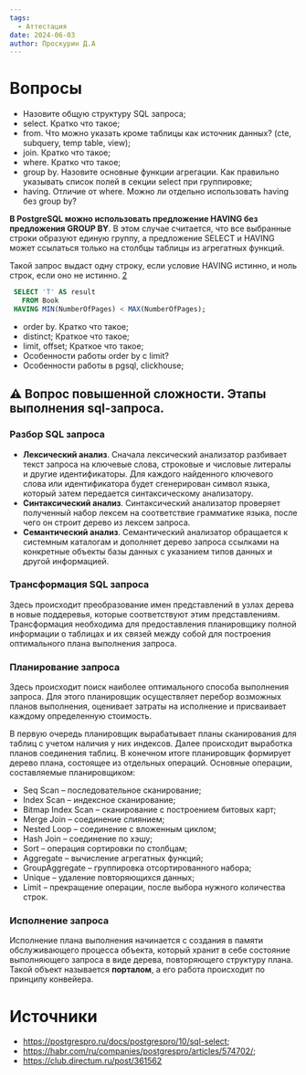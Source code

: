```yaml
---
tags:
  - Аттестация
date: 2024-06-03
author: Проскурин Д.А
---
```

# Вопросы

- Назовите общую структуру SQL запроса;
- select.  Кратко что такое;
- from. Что можно указать кроме таблицы как источник данных? (cte, subquery, temp table, view);
- join. Кратко что такое;
- where. Кратко что такое;
- group by. Назовите основные функции агрегации. Как правильно указывать список полей в секции select при группировке;
- having. Отличие от where. Можно ли отдельно использовать having без group by?

**В PostgreSQL можно использовать предложение HAVING без предложения GROUP BY**. В этом случае считается, что все выбранные строки образуют единую группу, а предложение SELECT и HAVING может ссылаться только на столбцы таблицы из агрегатных функций. 

Такой запрос выдаст одну строку, если условие HAVING истинно, и ноль строк, если оно не истинно. [2](https://tr-page.yandex.ru/translate?lang=en-ru&url=https%3A%2F%2Fstackoverflow.com%2Fquestions%2F5496786%2Fhaving-clause-in-postgresql)
```sql
 SELECT 'T' AS result
   FROM Book
 HAVING MIN(NumberOfPages) < MAX(NumberOfPages);
```
- order by. Кратко что такое;
- distinct; Краткое что такое;
- limit, offset; Краткое что такое;
- Особенности работы order by с limit?
- Особенности работы в pgsql, clickhouse; 

## ⚠ Вопрос повышенной сложности. Этапы выполнения sql-запроса.

### Разбор SQL запроса
- **Лексический анализ**. Сначала лексический анализатор разбивает текст запроса на ключевые слова, строковые и числовые литералы и другие идентификаторы. Для каждого найденного ключевого слова или идентификатора будет сгенерирован символ языка, который затем передается синтаксическому анализатору.
- **Синтаксический анализ**. Синтаксический анализатор проверяет полученный набор лексем на соответствие грамматике языка, после чего он строит дерево из лексем запроса.
- **Семантический анализ**. Семантический анализатор обращается к системным каталогам и дополняет дерево запроса ссылками на конкретные объекты базы данных с указанием типов данных и другой информацией.
### Трансформация SQL запроса
Здесь происходит преобразование имен представлений в узлах дерева в новые поддеревья, которые соответствуют этим представлениям. Трансформация необходима для предоставления планировщику полной информации о таблицах и их связей между собой для построения оптимального плана выполнения запроса.
### Планирование запроса
Здесь происходит поиск наиболее оптимального способа выполнения запроса. Для этого планировщик осуществляет перебор возможных планов выполнения, оценивает затраты на исполнение и присваивает каждому определенную стоимость.

В первую очередь планировщик вырабатывает планы сканирования для таблиц с учетом наличия у них индексов. Далее происходит выработка планов соединения таблиц. В конечном итоге планировщик формирует дерево плана, состоящее из отдельных операций.
Основные операции, составляемые планировщиком:
- Seq Scan – последовательное сканирование;
- Index Scan – индексное сканирование;
- Bitmap Index Scan – сканирование с построением битовых карт;
- Merge Join – соединение слиянием;
- Nested Loop – соединение с вложенным циклом;
- Hash Join – соединение по хэшу;
- Sort – операция сортировки по столбцам;
- Aggregate – вычисление агрегатных функций;
- GroupAggregate – группировка отсортированного набора;
- Unique – удаление повторяющихся данных;
- Limit – прекращение операции, после выбора нужного количества строк.
### Исполнение запроса
Исполнение плана выполнения начинается с создания в памяти обслуживающего процесса объекта, который хранит в себе состояние выполняющего запроса в виде дерева, повторяющего структуру плана. Такой объект называется **порталом**, а его работа происходит по принципу конвейера.
# Источники

- https://postgrespro.ru/docs/postgrespro/10/sql-select;
- https://habr.com/ru/companies/postgrespro/articles/574702/;
- https://club.directum.ru/post/361562